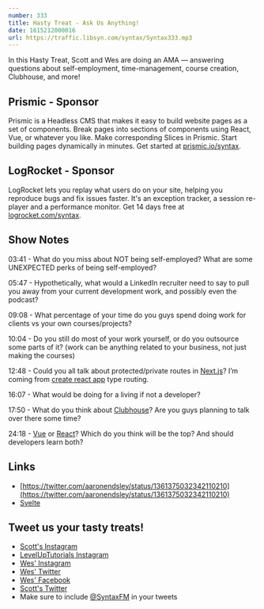 ```yaml
---
number: 333
title: Hasty Treat - Ask Us Anything!
date: 1615212000016
url: https://traffic.libsyn.com/syntax/Syntax333.mp3
---
```


In this Hasty Treat, Scott and Wes are doing an AMA — answering questions about self-employment, time-management, course creation, Clubhouse, and more!

## Prismic - Sponsor
Prismic is a Headless CMS that makes it easy to build website pages as a set of components. Break pages into sections of components using React, Vue, or whatever you like. Make corresponding Slices in Prismic. Start building pages dynamically in minutes. Get started at [prismic.io/syntax](https://prismic.io/syntax).

## LogRocket - Sponsor
LogRocket lets you replay what users do on your site, helping you reproduce bugs and fix issues faster. It's an exception tracker, a session re-player and a performance monitor. Get 14 days free at [logrocket.com/syntax](https://logrocket.com/syntax).

## Show Notes
03:41 - What do you miss about NOT being self-employed? What are some UNEXPECTED perks of being self-employed?

05:47 - Hypothetically, what would a LinkedIn recruiter need to say to pull you away from your current development work, and possibly even the podcast?

09:08 - What percentage of your time do you guys spend doing work for clients vs your own courses/projects?

10:04 - Do you still do most of your work yourself, or do you outsource some parts of it? (work can be anything related to your business, not just making the courses)

12:48 - Could you all talk about protected/private routes in [Next.js](https://nextjs.org/)? I’m coming from [create react app](https://reactjs.org/docs/create-a-new-react-app.html) type routing.

16:07 - What would be doing for a living if not a developer?

17:50 - What do you think about [Clubhouse](https://www.joinclubhouse.com/)? Are you guys planning to talk over there some time?

24:18 - [Vue](https://vuejs.org/) or [React](https://reactjs.org/)? Which do you think will be the top? And should developers learn both?

## Links
* [https://twitter.com/aaronendsley/status/1361375032342110210](https://twitter.com/aaronendsley/status/1361375032342110210)
* [Svelte](https://svelte.dev/)

## Tweet us your tasty treats!
* [Scott's Instagram](https://www.instagram.com/stolinski/)
* [LevelUpTutorials Instagram](https://www.instagram.com/LevelUpTutorials/)
* [Wes' Instagram](https://www.instagram.com/wesbos/)
* [Wes' Twitter](https://twitter.com/wesbos)
* [Wes' Facebook](https://www.facebook.com/wesbos.developer)
* [Scott's Twitter](https://twitter.com/stolinski)
* Make sure to include [@SyntaxFM](https://twitter.com/SyntaxFM) in your tweets